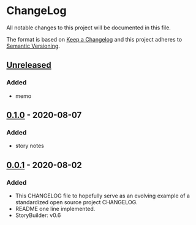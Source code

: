 # ChangeLog
All notable changes to this project will be documented in this file.

The format is based on [Keep a Changelog](http://keepachangelog.com/en/1.0.0/)
and this project adheres to [Semantic Versioning](http://semver.org/spec/v2.0.0.html).

## [Unreleased]
### Added
- memo

## [0.1.0] - 2020-08-07
### Added
- story notes

## [0.0.1] - 2020-08-02
### Added
- This CHANGELOG file to hopefully serve as an evolving example of a standardized open source project CHANGELOG.
- README one line implemented.
- StoryBuilder: v0.6

[Unreleased]: https://github.com/My-Novel-Management/ln-isekai-craft/compare/v0.1.0...HEAD
[0.1.0]: https://github.com/My-Novel-Management/ln-isekai-craft/releases/v0.1.0
[0.0.1]: https://github.com/My-Novel-Management/ln-isekai-craft/releases/v0.0.1
